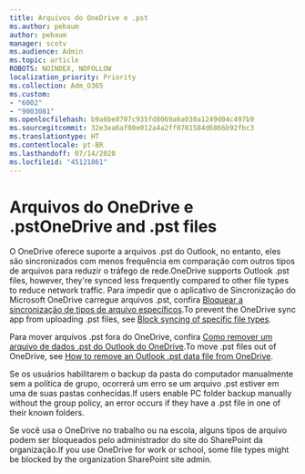```yaml
---
title: Arquivos do OneDrive e .pst
ms.author: pebaum
author: pebaum
manager: scotv
ms.audience: Admin
ms.topic: article
ROBOTS: NOINDEX, NOFOLLOW
localization_priority: Priority
ms.collection: Adm_O365
ms.custom:
- "6002"
- "9003081"
ms.openlocfilehash: b9a6be8707c935fd8069a6a030a1249d04c497b9
ms.sourcegitcommit: 32e3ea6af00e012a4a2ff0701584d6866b92fbc3
ms.translationtype: HT
ms.contentlocale: pt-BR
ms.lasthandoff: 07/14/2020
ms.locfileid: "45121861"
---
```

# <a name="onedrive-and-pst-files"></a><span data-ttu-id="d8194-102">Arquivos do OneDrive e .pst</span><span class="sxs-lookup"><span data-stu-id="d8194-102">OneDrive and .pst files</span></span> 

<span data-ttu-id="d8194-103">O OneDrive oferece suporte a arquivos .pst do Outlook, no entanto, eles são sincronizados com menos frequência em comparação com outros tipos de arquivos para reduzir o tráfego de rede.</span><span class="sxs-lookup"><span data-stu-id="d8194-103">OneDrive supports Outlook .pst files, however, they're synced less frequently compared to other file types to reduce network traffic.</span></span> <span data-ttu-id="d8194-104">Para impedir que o aplicativo de Sincronização do Microsoft OneDrive carregue arquivos .pst, confira [Bloquear a sincronização de tipos de arquivo específicos](https://docs.microsoft.com/onedrive/block-file-types).</span><span class="sxs-lookup"><span data-stu-id="d8194-104">To prevent the OneDrive sync app from uploading .pst files, see [Block syncing of specific file types](https://docs.microsoft.com/onedrive/block-file-types).</span></span> 

<span data-ttu-id="d8194-105">Para mover arquivos .pst fora do OneDrive, confira [Como remover um arquivo de dados .pst do Outlook do OneDrive](https://support.microsoft.com/office/how-to-remove-an-outlook-pst-data-file-from-onedrive-b6b9e522-59bd-40f7-949f-168d0aa9b38e).</span><span class="sxs-lookup"><span data-stu-id="d8194-105">To move .pst files out of OneDrive, see [How to remove an Outlook .pst data file from OneDrive](https://support.microsoft.com/office/how-to-remove-an-outlook-pst-data-file-from-onedrive-b6b9e522-59bd-40f7-949f-168d0aa9b38e).</span></span> 

<span data-ttu-id="d8194-106">Se os usuários habilitarem o backup da pasta do computador manualmente sem a política de grupo, ocorrerá um erro se um arquivo .pst estiver em uma de suas pastas conhecidas.</span><span class="sxs-lookup"><span data-stu-id="d8194-106">If users enable PC folder backup manually without the group policy, an error occurs if they have a .pst file in one of their known folders.</span></span>

<span data-ttu-id="d8194-107">Se você usa o OneDrive no trabalho ou na escola, alguns tipos de arquivo podem ser bloqueados pelo administrador do site do SharePoint da organização.</span><span class="sxs-lookup"><span data-stu-id="d8194-107">If you use OneDrive for work or school, some file types might be blocked by the organization SharePoint site admin.</span></span>
